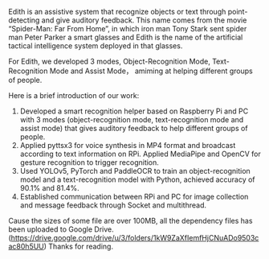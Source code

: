 Edith is an assistive system that recognize objects or text through point-detecting and give auditory feedback. This name comes from the movie “Spider-Man: Far From Home”, in which iron man Tony Stark sent spider man Peter Parker a smart glasses and Edith is the name of the artificial tactical intelligence system deployed in that glasses.
 
For Edith, we developed 3 modes, Object-Recognition Mode, Text-Recognition Mode and Assist Mode， amiming at helping different groups of people. 

Here is a brief introduction of our work:
1. Developed a smart recognition helper based on Raspberry Pi and PC with 3 modes (object-recognition mode, text-recognition mode and assist mode) that gives auditory feedback to help different groups of people.
2. Applied pyttsx3 for voice synthesis in MP4 format and broadcast according to text information on RPi. Applied MediaPipe and OpenCV for gesture recognition to trigger recognition.
3. Used YOLOv5, PyTorch and PaddleOCR to train an object-recognition model and a text-recognition model with Python, achieved accuracy of 90.1% and 81.4%. 
4. Established communication between RPi and PC for image collection and message feedback through Socket and multithread.

Cause the sizes of some file are over 100MB, all the dependency files has been uploaded to Google Drive.
(https://drive.google.com/drive/u/3/folders/1kW9ZaXfIemfHjCNuADo9503cac80h5UU)
Thanks for reading.
